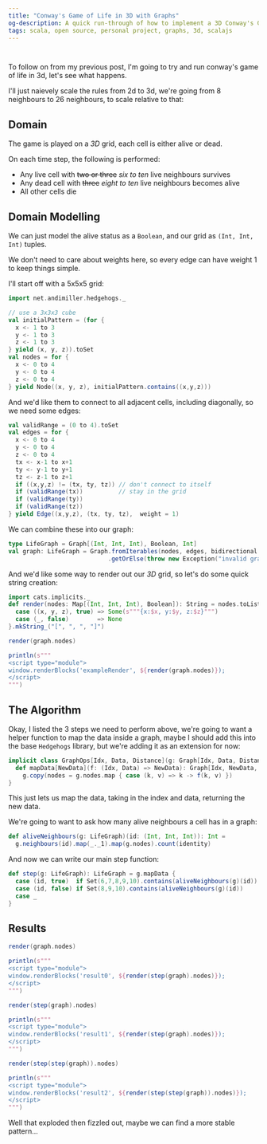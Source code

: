 ```yaml
---
title: "Conway's Game of Life in 3D with Graphs"
og-description: A quick run-through of how to implement a 3D Conway's Game of Life using Graphs, using my Hedgehogs library.
tags: scala, open source, personal project, graphs, 3d, scalajs
---
```


<script async src="https://unpkg.com/es-module-shims@1.6.3/dist/es-module-shims.js"></script>

<script type="importmap">
  {
    "imports": {
      "three": "https://unpkg.com/three@0.151.3/build/three.module.js",
      "three/addons/": "https://unpkg.com/three@0.151.3/examples/jsm/"
    }
  }
</script>

<center>
<div class="sourceCode" id="render1"></div>
</center>
<center>
<div class="sourceCode" id="render2"></div>
</center>

<script type="module">
import { OrbitControls } from 'three/addons/controls/OrbitControls.js';
import { TrackballControls } from 'three/addons/controls/TrackballControls.js';
import * as THREE from 'three';

//renderBlocks('render1', [{x:2, y:2, z:2}, {x:2, y:3, z:2}, {x:2, y:1, z:2} ])
//renderBlocks('render2', [{x:2, y:2, z:2} ])

window.renderBlocks = function renderBlocks(elementId, filledIn) {
                        const container = document.getElementById(elementId);
			let camera, scene, renderer;
                        let controls;


			function init() {
				scene = new THREE.Scene();

				const geometry = new THREE.BoxGeometry( 10, 10, 10 );
				const material = new THREE.MeshBasicMaterial({color: 0x698CD8});
                                const edges = new THREE.EdgesGeometry( geometry );

                                filledIn.forEach ( item => {
					     const cube = new THREE.Mesh( geometry, material );
					     cube.position.x = item.x * 10 - 25;
					     cube.position.y = item.y * 10 - 25;
					     cube.position.z = item.z * 10 - 25;
					     scene.add(cube);
                                });
                                [0,1,2,3,4].forEach( x => {
                                     [0,1,2,3,4].forEach( y => {
                                          [0,1,2,3,4].forEach( z => {
					     const line = new THREE.LineSegments( edges, new THREE.LineBasicMaterial( { color: 0xffffff } ) );
					     line.position.x = x * 10 - 25;
					     line.position.y = y * 10 - 25;
					     line.position.z = z * 10 - 25;
					     scene.add(line);
                                })})});

				renderer = new THREE.WebGLRenderer( { antialias: true } );
				renderer.setPixelRatio( window.devicePixelRatio );
				renderer.setSize( 400, 400 );
                                container.appendChild(renderer.domElement);
				camera = new THREE.PerspectiveCamera( 70, window.innerWidth / window.innerHeight, 1, 1000 );
				camera.position.z = 200;

                                controls = new TrackballControls(camera, renderer.domElement) // renderer.domElement)
			}

			function animate() {
				requestAnimationFrame( animate );
                                controls.update();
				renderer.render( scene, camera );
			}

			init();
			animate();
};
</script>

To follow on from my previous post, I'm going to try and run conway's game of life in 3d, let's see what happens.

I'll just naievely scale the rules from 2d to 3d, we're going from 8 neighbours to 26 neighbours, to scale relative to that:

## Domain

The game is played on a <i>3D</i> grid, each cell is either alive or dead.

On each time step, the following is performed:

* Any live cell with <strike>two or three</strike> <i>six to ten</i> live neighbours survives
* Any dead cell with <strike>three</strike> <i>eight to ten</i> live neighbours becomes alive
* All other cells die

## Domain Modelling

We can just model the alive status as a `Boolean`, and our grid as `(Int, Int, Int)` tuples.

We don't need to care about weights here, so every edge can have weight 1 to keep things simple.

I'll start off with a 5x5x5 grid:

```scala mdoc:silent
import net.andimiller.hedgehogs._

// use a 3x3x3 cube
val initialPattern = (for {
  x <- 1 to 3
  y <- 1 to 3
  z <- 1 to 3
} yield (x, y, z)).toSet
val nodes = for {
  x <- 0 to 4
  y <- 0 to 4
  z <- 0 to 4
} yield Node((x, y, z), initialPattern.contains((x,y,z)))
```

And we'd like them to connect to all adjacent cells, including diagonally, so we need some edges:

```scala mdoc:silent
val validRange = (0 to 4).toSet
val edges = for {
  x <- 0 to 4
  y <- 0 to 4
  z <- 0 to 4
  tx <- x-1 to x+1
  ty <- y-1 to y+1
  tz <- z-1 to z+1
  if ((x,y,z) != (tx, ty, tz)) // don't connect to itself
  if (validRange(tx))          // stay in the grid
  if (validRange(ty))
  if (validRange(tz))
} yield Edge((x,y,z), (tx, ty, tz),  weight = 1)
```

We can combine these into our graph:
```scala mdoc:silent
type LifeGraph = Graph[(Int, Int, Int), Boolean, Int]
val graph: LifeGraph = Graph.fromIterables(nodes, edges, bidirectional = true)
                            .getOrElse(throw new Exception("invalid graph"))
```

And we'd like some way to render out our <i>3D</i> grid, so let's do some quick string creation:

```scala mdoc
import cats.implicits._
def render(nodes: Map[(Int, Int, Int), Boolean]): String = nodes.toList.mapFilter { 
  case ((x, y, z), true) => Some(s"""{x:$x, y:$y, z:$z}""")
  case (_, false)        => None
}.mkString_("[", ", ", "]")

render(graph.nodes)
```

<center>
  <div id="exampleRender"></div>
</center>


```scala mdoc:passthrough
println(s"""
<script type="module">
window.renderBlocks('exampleRender', ${render(graph.nodes)});
</script>
""")
```

## The Algorithm

Okay, I listed the 3 steps we need to perform above, we're going to want a helper function to map the data inside a graph, maybe I should add this into the base `Hedgehogs` library, but we're adding it as an extension for now:

```scala mdoc
implicit class GraphOps[Idx, Data, Distance](g: Graph[Idx, Data, Distance]) {
  def mapData[NewData](f: (Idx, Data) => NewData): Graph[Idx, NewData, Distance] =
    g.copy(nodes = g.nodes.map { case (k, v) => k -> f(k, v) })
}
```

This just lets us map the data, taking in the index and data, returning the new data.

We're going to want to ask how many alive neighbours a cell has in a graph:

```scala mdoc
def aliveNeighbours(g: LifeGraph)(id: (Int, Int, Int)): Int =
  g.neighbours(id).map(_._1).map(g.nodes).count(identity)
```

And now we can write our main step function:

```scala mdoc
def step(g: LifeGraph): LifeGraph = g.mapData {
  case (id, true)  if Set(6,7,8,9,10).contains(aliveNeighbours(g)(id)) => true
  case (id, false) if Set(8,9,10).contains(aliveNeighbours(g)(id))     => true
  case _                                                               => false
}
```

## Results

```scala mdoc
render(graph.nodes)
```

<center>
  <div id="result0"></div>
</center>


```scala mdoc:passthrough
println(s"""
<script type="module">
window.renderBlocks('result0', ${render(step(graph).nodes)});
</script>
""")
```

```scala mdoc
render(step(graph).nodes)
```

<center>
  <div id="result1"></div>
</center>


```scala mdoc:passthrough
println(s"""
<script type="module">
window.renderBlocks('result1', ${render(step(graph).nodes)});
</script>
""")
```

```scala mdoc
render(step(step(graph)).nodes)
```

<center>
  <div id="result2"></div>
</center>


```scala mdoc:passthrough
println(s"""
<script type="module">
window.renderBlocks('result2', ${render(step(step(graph)).nodes)});
</script>
""")
```

Well that exploded then fizzled out, maybe we can find a more stable pattern...
